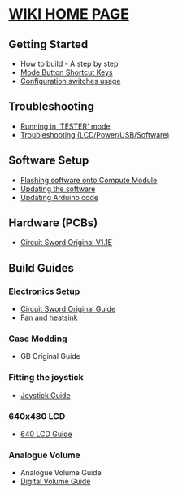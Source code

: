 # [WIKI HOME PAGE](https://github.com/geebles/Circuit-Sword/wiki)
## Getting Started
* How to build - A step by step
* [Mode Button Shortcut Keys](https://github.com/geebles/Circuit-Sword/wiki/Mode-Button-Shortcut-Keys)
* [Configuration switches usage](https://github.com/geebles/Circuit-Sword/wiki/Configuration-Switches)
## Troubleshooting
* [Running in 'TESTER' mode](https://github.com/geebles/Circuit-Sword/wiki/Running-in-TESTER-Mode)
* [Troubleshooting (LCD/Power/USB/Software)](https://github.com/geebles/Circuit-Sword/wiki/Troubleshooting-(LCD-Power-USB-Software))
## Software Setup
* [Flashing software onto Compute Module](https://github.com/geebles/Circuit-Sword/wiki/Flashing-Software-onto-the-Compute-Module)
* [Updating the software](https://github.com/geebles/Circuit-Sword/wiki/Updating-the-Software-(running-on-Pi))
* [Updating Arduino code](https://github.com/geebles/Circuit-Sword/wiki/Updating-Arduino-(button-controller)-Firmware)
## Hardware (PCBs)
* [Circuit Sword Original V1.1E](https://github.com/geebles/Circuit-Sword/wiki/Circuit-Sword-Original-V1.1E)
## Build Guides
### Electronics Setup
* [Circuit Sword Original Guide](https://github.com/geebles/Circuit-Sword/wiki/Circuit-Sword-Original---Electronics-Guide)
* [Fan and heatsink](https://github.com/geebles/Circuit-Sword/wiki/Fan-and-Heatsink)
### Case Modding
* GB Original Guide
### Fitting the joystick
* [Joystick Guide](https://github.com/geebles/Circuit-Sword/wiki/Joystick-Guide)
### 640x480 LCD
* [640 LCD Guide](https://github.com/geebles/Circuit-Sword/wiki/640x480-LCD-Guide)
### Analogue Volume
* Analogue Volume Guide
* [Digital Volume Guide](https://github.com/geebles/Circuit-Sword/wiki/Digital-Volume-Guide)